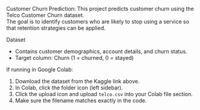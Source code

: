 Customer Churn Prediction:
This project predicts customer churn using the Telco Customer Churn dataset.  
The goal is to identify customers who are likely to stop using a service so that retention strategies can be applied.

Dataset
- Contains customer demographics, account details, and churn status.
- Target column: Churn (1 = churned, 0 = stayed)

If running in Google Colab:
1. Download the dataset from the Kaggle link above.
2. In Colab, click the folder icon (left sidebar).
3. Click the upload icon and upload `telco.csv` into your Colab file section.
4. Make sure the filename matches exactly in the code.
